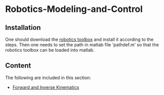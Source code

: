 # Robotics-Modeling-and-Control

## Installation

One should download the [robotics toolbox](https://github.com/petercorke/robotics-toolbox-matlab) and install it according to the steps. Then one needs to set the path in matlab file 'pathdef.m' so that the robotics toolbox can be loaded into matlab.

## Content

The following are included in this section:

- [Forward and Inverse Kinematics](https://github.com/colin-zgf/Robotics-Modeling-and-Control/blob/master/forward_and_inverse_kinematics.md)
